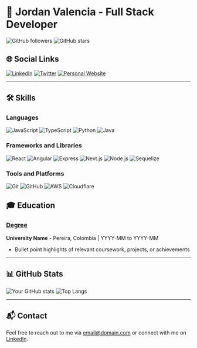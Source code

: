 # 💼 **Jordan Valencia** - Full Stack Developer

![GitHub followers](https://img.shields.io/github/followers/SMCkillua?style=social) ![GitHub stars](https://img.shields.io/github/stars/SMCkillua?style=social)

## 🌐 Social Links

[![LinkedIn](https://img.shields.io/badge/LinkedIn-0077B5?style=for-the-badge&logo=linkedin&logoColor=white)](https://www.linkedin.com/in/smc-killua-294893274) [![Twitter](https://img.shields.io/badge/Twitter-1DA1F2?style=for-the-badge&logo=twitter&logoColor=white)](https://twitter.com/yourprofile) [![Personal Website](https://img.shields.io/badge/Website-FF7139?style=for-the-badge&logo=Firefox&logoColor=white)](https://todaviano)

---

## 🛠️ **Skills**

### Languages
![JavaScript](https://img.shields.io/badge/JavaScript-F7DF1E?style=for-the-badge&logo=javascript&logoColor=black)
![TypeScript](https://img.shields.io/badge/TypeScript-007ACC?style=for-the-badge&logo=typescript&logoColor=white)
![Python](https://img.shields.io/badge/Python-3776AB?style=for-the-badge&logo=python&logoColor=white)
![Java](https://img.shields.io/badge/Java-007396?style=for-the-badge&logo=java&logoColor=white)

### Frameworks and Libraries
![React](https://img.shields.io/badge/React-61DAFB?style=for-the-badge&logo=react&logoColor=black)
![Angular](https://img.shields.io/badge/Angular-DD0031?style=for-the-badge&logo=angular&logoColor=white)
![Express](https://img.shields.io/badge/Express-000000?style=for-the-badge&logo=express&logoColor=white)
![Next.js](https://img.shields.io/badge/Next.js-000000?style=for-the-badge&logo=next.js&logoColor=white)
![Node.js](https://img.shields.io/badge/Node.js-339933?style=for-the-badge&logo=nodedotjs&logoColor=white)
![Sequelize](https://img.shields.io/badge/Sequelize-52B0E7?style=for-the-badge&logo=sequelize&logoColor=white)

### Tools and Platforms
![Git](https://img.shields.io/badge/Git-F05032?style=for-the-badge&logo=git&logoColor=white)
![GitHub](https://img.shields.io/badge/GitHub-181717?style=for-the-badge&logo=github&logoColor=white)
![AWS](https://img.shields.io/badge/AWS-232F3E?style=for-the-badge&logo=amazon-aws&logoColor=white)
![Cloudflare](https://img.shields.io/badge/Cloudflare-F38020?style=for-the-badge&logo=cloudflare&logoColor=white)

## 🎓 **Education**

### [Degree]([https://universitywebsite.com](https://www.utp.edu.co/assets/img/escudos/identificadorNew.png))
**University Name** - Pereira, Colombia | YYYY-MM to YYYY-MM
- Bullet point highlights of relevant coursework, projects, or achievements

---

## 📊 **GitHub Stats**

![Your GitHub stats](https://github-readme-stats.vercel.app/api?username=SMCkillua&show_icons=true&theme=radical)
![Top Langs](https://github-readme-stats.vercel.app/api/top-langs/?username=SMCkillua&layout=compact&theme=radical)

---

## 📬 **Contact**

Feel free to reach out to me via [email@domain.com](mailto:jordanvalenciap@gmail.com) or connect with me on [LinkedIn](https://www.linkedin.com/in/smc-killua-294893274/).

